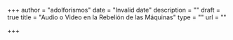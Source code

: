+++
author = "adolforismos"
date = "Invalid date"
description = ""
draft = true
title = "Audio o Video en la Rebelión de las Máquinas"
type = ""
url = ""

+++
